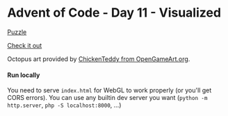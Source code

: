 # Advent of Code - Day 11 - Visualized

[Puzzle](https://adventofcode.com/2021/day/11)

[Check it out](https://mronosa.github.io/AdventOfCode2021/Day11/Visual/index.html)  

[](/fritballoon)

Octopus art provided by [ChickenTeddy from OpenGameArt.org](https://opengameart.org/content/octopus-swim).

#### Run locally

You need to serve `index.html` for WebGL to work properly (or you'll get CORS errors).
You can use any builtin dev server you want (`python -m http.server`, `php -S localhost:8000`, ...)
